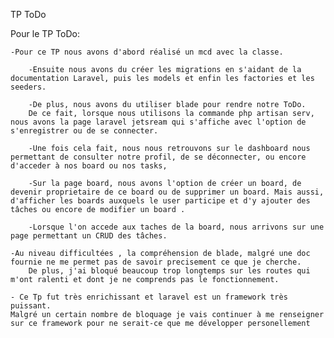 TP ToDo

Pour le TP ToDo:

    -Pour ce TP nous avons d'abord réalisé un mcd avec la classe.

        -Ensuite nous avons du créer les migrations en s'aidant de la documentation Laravel, puis les models et enfin les factories et les seeders.

        -De plus, nous avons du utiliser blade pour rendre notre ToDo. 
        De ce fait, lorsque nous utilisons la commande php artisan serv, nous avons la page laravel jetsream qui s'affiche avec l'option de s'enregistrer ou de se connecter.

        -Une fois cela fait, nous nous retrouvons sur le dashboard nous permettant de consulter notre profil, de se déconnecter, ou encore d'acceder à nos board ou nos tasks, 
        
        -Sur la page board, nous avons l'option de créer un board, de devenir proprietaire de ce board ou de supprimer un board. Mais aussi, d'afficher les boards auxquels le user participe et d'y ajouter des tâches ou encore de modifier un board .
        
        -Lorsque l'on accede aux taches de la board, nous arrivons sur une page permettant un CRUD des tâches.

    -Au niveau difficultées , la compréhension de blade, malgré une doc fournie ne me permet pas de savoir precisement ce que je cherche. 
        De plus, j'ai bloqué beaucoup trop longtemps sur les routes qui m'ont ralenti et dont je ne comprends pas le fonctionnement. 

    - Ce Tp fut très enrichissant et laravel est un framework très puissant.
    Malgré un certain nombre de bloquage je vais continuer à me renseigner sur ce framework pour ne serait-ce que me développer personellement 